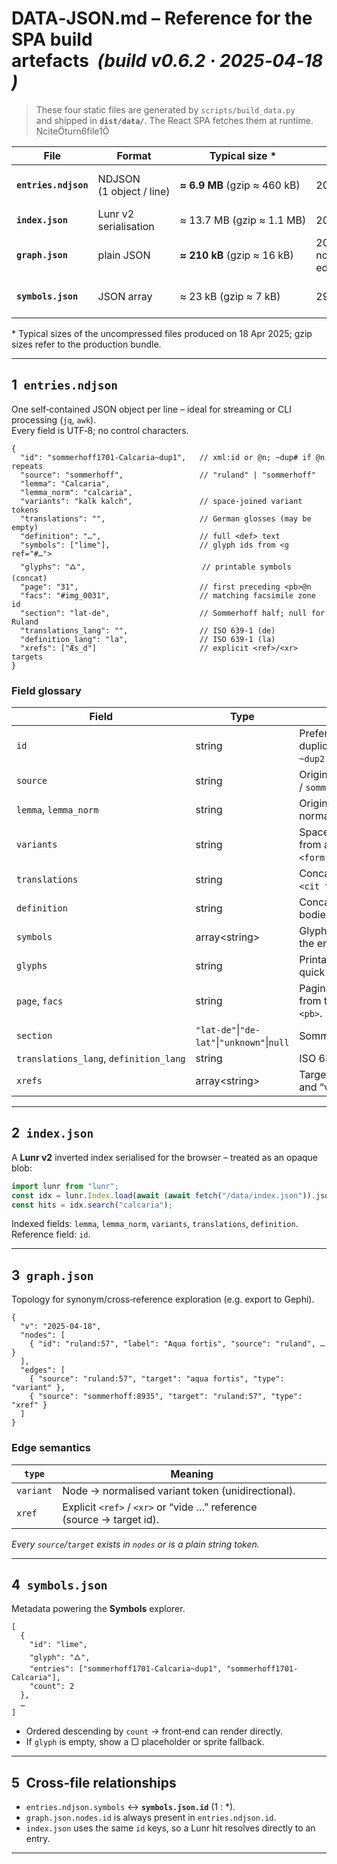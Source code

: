 # DATA‑JSON.md – Reference for the SPA build artefacts  *(build v0.6.2 · 2025‑04‑18)*

> These four static files are generated by `scripts/build_data.py`  
> and shipped in **`dist/data/`**. The React SPA fetches them at runtime. citeturn6file1

| File | Format | Typical size \* | Records | Purpose |
|------|--------|-----------------|---------|---------|
| **`entries.ndjson`** | NDJSON (1 object / line) | **≈ 6.9 MB** (gzip ≈ 460 kB) | 20 576 lines | Text‑centric master dataset for search & entry view. |
| **`index.json`** | Lunr v2 serialisation | ≈ 13.7 MB (gzip ≈ 1.1 MB) | 20 576 docs | In‑browser full‑text index. |
| **`graph.json`** | plain JSON | **≈ 210 kB** (gzip ≈ 16 kB) | 20 576 nodes / **≈ 12 300** edges | Lemma‑variant‑xref network. |
| **`symbols.json`** | JSON array | ≈ 23 kB (gzip ≈ 7 kB) | 294 glyphs | Symbol gallery: glyph → entry IDs & counts. |

\* Typical sizes of the uncompressed files produced on 18 Apr 2025; gzip sizes refer to the production bundle.

---

## 1 `entries.ndjson`

One self‑contained JSON object per line – ideal for streaming or CLI processing (`jq`, `awk`).  
Every field is UTF‑8; no control characters.

```jsonc
{
  "id": "sommerhoff1701-Calcaria~dup1",   // xml:id or @n; ~dup# if @n repeats
  "source": "sommerhoff",                 // "ruland" | "sommerhoff"
  "lemma": "Calcaria",
  "lemma_norm": "calcaria",
  "variants": "kalk kalch",               // space‑joined variant tokens
  "translations": "",                     // German glosses (may be empty)
  "definition": "…",                      // full <def> text
  "symbols": ["lime"],                    // glyph ids from <g ref="#…">
  "glyphs": "🜛",                          // printable symbols (concat)
  "page": "31",                           // first preceding <pb>@n
  "facs": "#img_0031",                    // matching facsimile zone id
  "section": "lat-de",                    // Sommerhoff half; null for Ruland
  "translations_lang": "",                // ISO 639‑1 (de)
  "definition_lang": "la",                // ISO 639‑1 (la)
  "xrefs": ["Æs_d"]                       // explicit <ref>/<xr> targets
}
```

### Field glossary

| Field | Type | Notes |
|-------|------|-------|
| `id` | string | Prefer `xml:id`; else `@n`; duplicate @n → `~dup1`, `~dup2` … |
| `source` | string | Originating TEI file (`ruland` / `sommerhoff`). |
| `lemma`, `lemma_norm` | string | Original headword and normalised ASCII form. |
| `variants` | string | Space‑separated tokens from all `<form type='variant'>`. |
| `translations` | string | Concatenated German `<cit type='translation'>`. |
| `definition` | string | Concatenated `<def>` bodies. |
| `symbols` | array\<string> | Glyph ids referenced in the entry (may be empty). |
| `glyphs` | string | Printable Unicode for quick preview/filter. |
| `page`, `facs` | string | Pagination & facsimile link from the first preceding `<pb>`. |
| `section` | `"lat-de"`\|`"de-lat"`\|`"unknown"`\|`null` | Sommerhoff half. |
| `translations_lang`, `definition_lang` | string | ISO 639‑1 language tags. |
| `xrefs` | array\<string> | Targets from `<ref>` / `<xr>` and “vide …” heuristics. |

---

## 2 `index.json`

A **Lunr v2** inverted index serialised for the browser – treated as an opaque blob:

```js
import lunr from "lunr";
const idx = lunr.Index.load(await (await fetch("/data/index.json")).json());
const hits = idx.search("calcaria");
```

Indexed fields: `lemma`, `lemma_norm`, `variants`, `translations`, `definition`.  
Reference field: `id`.

---

## 3 `graph.json`

Topology for synonym/cross‑reference exploration (e.g. export to Gephi).

```jsonc
{
  "v": "2025‑04‑18",
  "nodes": [
    { "id": "ruland:57", "label": "Aqua fortis", "source": "ruland", … }
  ],
  "edges": [
    { "source": "ruland:57", "target": "aqua fortis", "type": "variant" },
    { "source": "sommerhoff:8935", "target": "ruland:57", "type": "xref" }
  ]
}
```

### Edge semantics

| `type` | Meaning |
|-------|---------|
| `variant` | Node → normalised variant token (unidirectional). |
| `xref` | Explicit `<ref>` / `<xr>` or “vide …” reference (source → target id). |

*Every `source`/`target` exists in `nodes` or is a plain string token.*

---

## 4 `symbols.json`

Metadata powering the **Symbols** explorer.

```jsonc
[
  {
    "id": "lime",
    "glyph": "🜛",
    "entries": ["sommerhoff1701-Calcaria~dup1", "sommerhoff1701-Calcaria"],
    "count": 2
  },
  …
]
```

* Ordered descending by `count` → front‑end can render directly.  
* If `glyph` is empty, show a ▢ placeholder or sprite fallback.

---

## 5 Cross‑file relationships

* `entries.ndjson.symbols` ↔ **`symbols.json.id`** (1 : *).  
* `graph.json.nodes.id` is always present in `entries.ndjson.id`.  
* `index.json` uses the same `id` keys, so a Lunr hit resolves directly to an entry.

---
